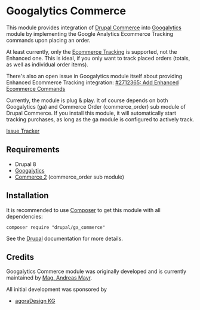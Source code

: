 Googalytics Commerce
====================

This module provides integration of [Drupal Commerce](https://www.drupal.org/project/commerce) into
[Googalytics](https://www.drupal.org/project/ga) module by implementing the Google Analytics Ecommerce Tracking commands
upon placing an order.

At least currently, only the [Ecommerce Tracking](https://developers.google.com/analytics/devguides/collection/analyticsjs/ecommerce)
is supported, not the Enhanced one. This is ideal, if you only want to track placed orders (totals, as well as
individual order items).

There's also an open issue in Googalytics module itself about providing Enhanced Ecommerce Tracking integration:
[#2712365: Add Enhanced Ecommerce Commands](https://www.drupal.org/project/ga/issues/2712365)

Currently, the module is plug & play. It of course depends on both Googalytics (ga) and Commerce Order (commerce_order)
sub module of Drupal Commerce. If you install this module, it will automatically start tracking purchases, as long as
the ga module is configured to actively track.

[Issue Tracker](https://www.drupal.org/project/issues/ga_commerce?version=8.x)

## Requirements

* Drupal 8
* [Googalytics](https://www.drupal.org/project/ga)
* [Commerce 2](https://drupal.org/project/commerce) (commerce_order sub module) 

## Installation

It is recommended to use [Composer](https://getcomposer.org/) to get this module with all dependencies:

```
composer require "drupal/ga_commerce"
```

See the [Drupal](https://www.drupal.org/docs/8/extending-drupal-8/installing-modules-composer-dependencies)
documentation for more details.

## Credits

Googalytics Commerce module was originally developed and is currently maintained
by [Mag. Andreas Mayr](https://www.drupal.org/u/agoradesign).

All initial development was sponsored by
* [agoraDesign KG](https://www.agoradesign.at)
